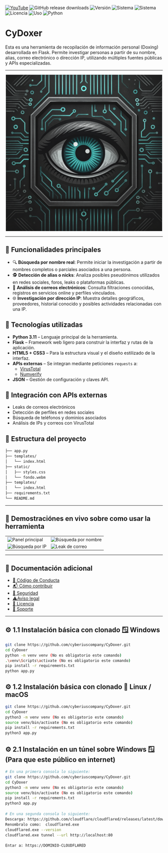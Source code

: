 [![YouTube](https://img.shields.io/badge/YouTube-Subscribe-red?style=for-the-badge&logo=youtube)](https://www.youtube.com/@CyberiusCompany)
![GitHub release downloads](https://img.shields.io/github/downloads/CyberiusCompany/Cyberius-Unzip-Cracker/latest/total)
![Versión](https://img.shields.io/badge/versión-1.0.0-blue)
![Sistema](https://img.shields.io/badge/windows-x64-green)
![Sistema](https://img.shields.io/badge/linux-x64-green)
![Licencia](https://img.shields.io/badge/licencia-Privada-red)
![Uso](https://img.shields.io/badge/uso-solo%20legal-important)
![Python](https://img.shields.io/badge/python-3.7%2B-yellow)


# CyDoxer
Esta es una herramienta de recopilación de información personal (Doxing) desarrollada en Flask. Permite investigar personas a partir de su nombre, alias, correo electrónico o dirección IP, utilizando múltiples fuentes públicas y APIs especializadas. 

---

<p align="center">
  <img src="/fotos_herramienta/Foto Icono.png" width="500" alt="Demostración de CyberiusUnzipCracker">
</p>

---

## 🚀 Funcionalidades principales

- 🔍 **Búsqueda por nombre real**: Permite iniciar la investigación a partir de nombres completos o parciales asociados a una persona.
- 🕵️ **Detección de alias o nicks**: Analiza posibles pseudónimos utilizados en redes sociales, foros, leaks o plataformas públicas.
- 📧 **Análisis de correos electrónicos**: Consulta filtraciones conocidas, registros en servicios online y perfiles vinculados.
- 🌐 **Investigación por dirección IP**: Muestra detalles geográficos, proveedores, historial conocido y posibles actividades relacionadas con una IP.
    
## 🧰 Tecnologías utilizadas

- **Python 3.11** – Lenguaje principal de la herramienta.
- **Flask** – Framework web ligero para construir la interfaz y rutas de la aplicación.
- **HTML5 + CSS3** – Para la estructura visual y el diseño estilizado de la interfaz.
- **APIs externas** – Se integran mediante peticiones `requests` a:
  - [VirusTotal](https://www.virustotal.com/)
  - [Numverify](https://numverify.com/)
- **JSON** – Gestión de configuración y claves API.

## 📡 Integración con APIs externas

- Leaks de correos electrónicos
- Detección de perfiles en redes sociales
- Búsqueda de teléfonos y dominios asociados
- Análisis de IPs y correos con VirusTotal

## 📁 Estructura del proyecto

```bash
├── app.py
├── templates/
│   └── index.html
├── static/
│   ├── styles.css
│   └── fondo.webm
├── templates/
│   └── index.html
├── requirements.txt
└── README.md
```
---

## 🎥 Demostraciónes en vivo sobre como usar la herramienta

<p align="center">
  <table border="0" cellspacing="10" cellpadding="0">
    <tr>
      <td><img src="/fotos_herramienta/Analizando Nombres.gif" alt="Panel principal" width="400"/></td>
       <td><img src="/fotos_herramienta/Analizando Correo.gif" alt="Búsqueda por nombre" width="400"/></td>
    </tr>
    <tr>
      <td><img src="/fotos_herramienta/Analizando Número de telefono.gif" alt="Búsqueda por IP" width="400"/></td>
      <td><img src="/fotos_herramienta/Analizando IP.gif" alt="Leak de correo" width="400"/></td>
    </tr>
  </table>
</p>

---

## 📄 Documentación adicional

- [🤝 Código de Conducta](.github/CODE_OF_CONDUCT.md)
- [📬 Cómo contribuir](.github/CONTRIBUTING.md)
- [🔐 Seguridad](.github/SECURITY.md)
- [⚠️Aviso legal](DISCLAIMER.md)
- [📜 Licencia](LICENSE)
- [📢 Soporte](.github/SUPPORT.md)


---

## ⚙️ 1.1 Instalación básica con clonado 🪟 Windows

```bash
git clone https://github.com/cyberiuscompany/CyDoxer.git
cd CyDoxer
python -m venv venv (No es obligatorio este comando)
.\venv\Scripts\activate (No es obligatorio este comando)
pip install -r requirements.txt
python app.py
```

## ⚙️ 1.2 Instalación básica con clonado 🐧 Linux / macOS

```bash
git clone https://github.com/cyberiuscompany/CyDoxer.git
cd CyDoxer
python3 -m venv venv (No es obligatorio este comando)
source venv/bin/activate (No es obligatorio este comando)
pip install -r requirements.txt
python3 app.py
```

## ⚙️ 2.1 Instalación en un túnel sobre Windows 🪟 (Para que este público en internet)
```bash
# En una primera consola lo siguiente:
git clone https://github.com/cyberiuscompany/CyDoxer.git
cd CyDoxer
python3 -m venv venv (No es obligatorio este comando)
source venv/bin/activate (No es obligatorio este comando)
pip install -r requirements.txt
python3 app.py

# En una segunda consola lo siguiente:
Descarga: https://github.com/cloudflare/cloudflared/releases/latest/download/cloudflared-windows-amd64.exe 
Renombralo como:  cloudflared.exe
cloudflared.exe --version
cloudflared.exe tunnel --url http://localhost:80

Entar a: https://DOMINIO-CLOUDFLARED
```
